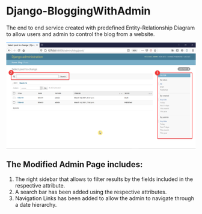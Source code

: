 # Django-BloggingWithAdmin
The end to end service created with predefined Entity-Relationship Diagram to allow users and admin to control the blog from a website.

<p align="center">
  <img src="blog/assets/ModifiedAdminPage.png" align="center">
</p>

## The Modified Admin Page includes:

1. The right sidebar that allows to filter results by the fields included in the respective attribute.
2. A search bar has been added using the respective attributes.
3. Navigation Links has been added to allow the admin to navigate through a date hierarchy.
